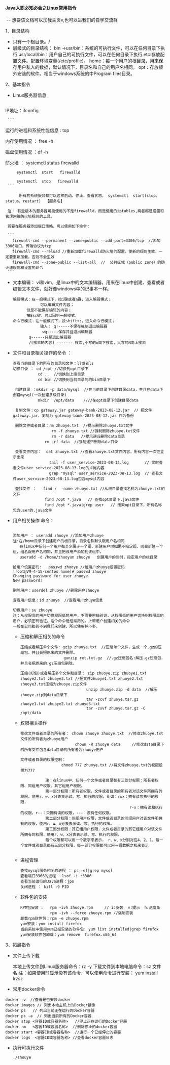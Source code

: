 ####                                                                                                                Java入职必知必会之Linux常用指令

​                                                                                                                                                               -- 想要该文档可以加我主页v,也可以进我们的自学交流群

1、目录结构

* 只有一个根目录。/
* 层级式的目录结构：
         bin ->usr/bin：系统的可执行文件，可以在任何目录下执行
         usr/local/bin：用户自己的可执行文件，可以在任何目录下执行
         etc:存放配置文件。配置环境变量(/etc/profile)。
         home：每一个用户的根目录，用来保存用户私人的数据，默认情况下，目录名和自己的用户名相同。
         opt：存放额外安装的软件。相当于windows系统的中Program files目录。

2、基本指令

   * Linux服务器信息

     ```
IP地址：ifconfig
     
     ```

运行的进程和系统性能信息 : top
     
内存使用情况  ： free  -h
     
磁盘使用情况 ：df -h 
     
防火墙 ： systemctl  status firewalld 
     
         systemctl  start   firewalld
     
         systemctl  stop   firewalld
     ```
    
     ​     所有的系统服务都可以这样启动、停止，查看状态， systemctl  start(stop、status、restart)  【服务名】
    
     注： 有些版本的服务器可能使用的不是firewalld，而是使用的iptables,两者都是设置和管理网络防火墙规则的工具。
    
     若要在服务器添加端口策略，可以使用如下命令：
     
     ```
       firewall-cmd --permanent --zone=public --add-port=3306/tcp  //添加3306端口，传输协议为tcp
       firewall-cmd --reload //重新加载firewalld防火墙的配置，使新的规则生效，一定要重新加载，否则不会生效
       firewall-cmd --zone=public --list-all  //  公共区域（public zone）的防火墙规则和设置的命令
     ```

* 文本编辑： vi和vim，是linux中的文本编辑器，用来在linux中创建、查看或者编辑文本文件，就好像windows中的记事本一样。

      编辑模式：在一般模式下，按i键或者a键，进入编辑模式；
                  可以编辑文件内容；
            但是不能保存编辑的内容；
            按Esc键，可以回到一般模式。
      命令行模式：在一般模式下，按shift+:，进入命令行模式；
                  输入： q!-----不保存强制退出编辑器
                   wq-----保存并且退出编辑器
      	     q------只是退出编辑器
      	     /[搜索的内容] ------- 搜索,小写的n向下搜索，大写的N向上搜索
* 文件和目录相关操作的命令 ： 

  

  ``` 
  查看当前目录下的所有的目录和文件：ll或者ls
  切换目录 ： cd /opt //切换到opt目录下
             cd ..  //切换到上级目录
             cd bin //切换到当前目录的的bin目录下
             
   创建目录 ：mkdir -p data/mysql  //在当前目录下创建目录data，并且在data下创建mysql(一次创建多级目录)
             mkdir  /opt/data    ////在opt目录下创建目录data
             
   复制文件：cp gateway.jar gateway-bank-2023-08-12.jar  // 把文件gateway.jar，复制为 gateway-bank-2023-08-12.jar 作为备份
   
   删除文件或者目录：rm zhuoye.txt  //提示删除zhuoye.txt文件
                   rm -f zhuoye.txt //强制删除zhuoye.txt文件
                   rm -r data   //提示递归删除data目录
  		        rm -rf data  //强制递归删除data目录
  		        
   查看文件内容：  cat zhuoye.txt //查看zhuoye.txt文件内容，所有内容一次性显示出来
                  tail -f user_service-2023-08-13.log       // 实时查看文件user_service-2023-08-13.log的末尾内容
                  grep "mysql" user_service-2023-08-13.log  // 查看文件user_service-2023-08-13.log包含mysql内容
                  
   查找文件 ：   find /  -name zhuoye.txt //从根目录查找名称为zhuoye.txt的文件
                find /opt *.java   // 查找opt目录下.java文件
                find /opt *.java|grep user   // 搜索opt目录下，所有名称包含user的.java文件
  ```

  

* 用户相关操作 命令：

  ```
  
  添加用户 ： useradd zhuoye //添加用户zhuoye
  注:在/home目录下创建用户的根目录，目录名称默认跟用户名相同
     在linux中任何一个用户都至少属于一个组，新建用户时如果不指定组，则会新建一个组，组名跟用户名相同，并且把该用户添加到该组中。
     useradd -d /home/zhuoyun zhuoye   创建用户的同时，指定用户的根目录
     
  给用户设置密码:   passwd zhuoye //给用户zhuoye设置密码
  [root@VM-4-15-centos home]# passwd zhuoye
  Changing password for user zhuoye.
  New password: 
  
  删除用户：userdel zhuoye //删除用户zhuoye
  
  查看用户信息：id zhuoye  //查看用户zhuye信息
  
  切换用户：su zhuoye
  注：从权限高的用户切换权限低的用户，不需要密码验证，从权限低的用户切换到权限高的用户，必须密码验证。这个命令是经常用的，上面用户创建相关的命令
  一般在公司都轮不到我们来创建，所以使用并不多。
  ```

  

  * 压缩和解压相关的命令

    ```
    压缩或者解压单个文件: gzip zhuoye.txt  //压缩单个文件，生成一个.gz的压缩包，并且会把原来的文件删除。
    			       gunzip ret.txt.gz  //.gz压缩包名:解压.gz压缩包，并且会把原来的.gz压缩包删除。
    			      
    压缩(打包)或者解压多个文件和目录： zip zhuoye.zip zhuoye1.txt zhuoye2.txt zhuoye3.txt //把文件zhuoye1.txt zhuoye2.txt zhuoye3.txt压缩为zhuoye.zip文件
    					         unzip zhuoye.zip -d data  //解压zhuoye.zip到data目录下
    					         tar -zcvf zhuoye.tar.gz zhuoye1.txt zhuoye2.txt zhuoye3.txt 
    					         tar -zxvf zhuoye.tar.gz -C /opt/data   
    ```

    

  * 权限相关操作

    ```
    修改文件或者目录的所有者： chown zhuoye zhuoye.txt  //修改zhuoye.txt文件的所有者为zhuoye用户
                            chown -R zhuoye data     //修改data目录下的所有文件包含data目录的所有者为zhuoye用户
                            
    文件或者目录的权限控制：  
                      chmod 777 zhuoye.txt //将文件zhuoye.txt的权限设置为777
    
               注：在linux中，任何一个文件或者目录都有三部分权限：所有者权限、同组用户权限、其它组用户权限。
    	       第一部分权限：所有者权限，文件或者目录的所有者对该文件所拥有的权限，使用r、w、x分表表示读、写、执行的权限。比如：rwx：拥有读写执行的权限，
                                                    r-x：拥有读和执行的权限，r--：只拥有读的权限，---：没有任何权限。
    	       第二部分权限：同组用户权限，文件或者目录的同组用户对该文件所拥有的权限，使用r、w、x分表表示读、写、执行的权限。
    	       第三部分权限：其它组用户权限，文件或者目录的其它组用户对该文件所拥有的权限，使用r、w、x分表表示读、写、执行的权限。
    	       每个权限都可以用一个数字来表示， r、w、x分别对应4、2、1，每一个文件或者目录都有三部分权限，每一部分权限都可以用一组数据之和来表示
    	       
    ```

    

  * 进程管理

    ```
    查找mysql服务相关的进程 ： ps -ef|grep mysql 
    查看端口3306的进程 ：lsof -i :3306
    查看当前运行的Java进程：jps
    关闭进程 ： kill -9 PID
    ```

    

  * 软件包的安装

    ```
    RPM包安装 :   rpm -ivh zhuoye.rpm     // i:安装  v:提示  h:进度条
                 rpm -ivh --force zhuoye.rpm //强制安装
    卸载rpm软件包：rpm -e zhuoye.rpm 
    yum安装：yum install firefox
    当前系统中使用yum已经安装的软件包: yum list installed|grep firefox
    yum安装软件包卸载：yum remove  firefox.x86_64
    ```

    

3、拓展指令

* 文件上传下载

    本地上传文件到Linux服务器命令：rz -y
    下载文件到本地电脑命令：sz 文件名 
    注：如果使用时显示没有该命令，可以使用命令进行安装： yum install lrzsz

*  常用docker命令

  ```
  docker -v  //查看是否安装docker
  docker images // 列出本地主机上的Docker镜像
  docker ps   // 列出当前正在运行的Docker容器
  docker ps -a  // 列出当前所有的Docker容器
  docker stop <容器ID或容器名称>   //停止正在运行的Docker容器
  docker rm   <容器ID或容器名称>  //删除停止的docker容器
  docker start <容器ID或容器名称>  //运行一个已经停止的容器
  docker logs  <容器ID或容器名称> //查看docker容器日志
  ```

  

* 执行可执行文件

  ```
  ./zhouye
  ```

  



​                                                                                                                                                                   